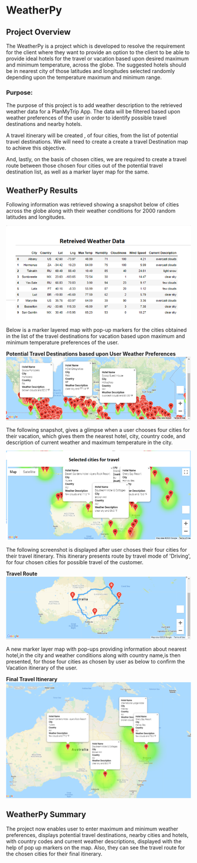 # **WeatherPy**

## **Project Overview**
The WeatherPy is a project which is developed to resolve the requirement for the client where they want to provide an option to the client to be able to provide ideal hotels for the travel or vacation based upon desired maximum and minimum temperature, across the globe. The suggested hotels should be in nearest city of those latitudes and longitudes selected randomly depending upon the temperature maximum and minimum range.
### **Purpose:**
The purpose of this project is to add weather description to the retrieved weather data for a PlanMyTrip App. The data will be filtered based upon weather preferences of the user in order to identify possible travel destinations and nearby hotels.

A travel itinerary will be created , of four cities, from the list of potential travel destinations. We will need to create a create a travel Destination map to achieve this objective. 

And, lastly, on the basis of chosen cities, we are required to create a travel route between those chosen four cities out of the potential travel destination list, as well as a marker layer map for the same.
## **WeatherPy Results**
Following information was retrieved showing a snapshot below of cities across the globe along with their weather conditions for 2000 random latitudes and longitudes. 

![](https://github.com/kirtibhandari/WeatherPy/blob/main/Weather_Database/Retrieved_Weather_Data.png)

Below is a marker layered map with pop-up markers for the cities obtained in the list of the travel destinations for vacation based upon maximum and minimum temperature preferences of the user.

**Potential Travel Destinations based upon User Weather Preferences**
![](https://github.com/kirtibhandari/WeatherPy/blob/main/Vacation_Search/WeatherPy_vacation_map.png)

The following snapshot, gives a glimpse when a user chooses four cities for their vacation, which gives them the nearest hotel, city, country code, and description of current weather and maximum temperature in the city.

![](https://github.com/kirtibhandari/WeatherPy/blob/main/Vacation_Search/Selected_cities_fr_travel.png)

The following screenshot is displayed after user choses their four cities for their travel itinerary. This itinerary presents route by travel mode of 'Driving', for four chosen cities for possible travel of the customer.

**Travel Route**
![](https://github.com/kirtibhandari/WeatherPy/blob/main/Vacation_Itinerary/WeatherPy_travel_map.png)

A new marker layer map with pop-ups providing information about nearest hotel,in the city and weather conditions along with country name,is then presented, for those four cities as chosen by user as below to confirm the Vacation itinerary of the user.

**Final Travel Itinerary**
![](https://github.com/kirtibhandari/WeatherPy/blob/main/Vacation_Itinerary/WeatherPy_travel_map_markers.png)
## **WeatherPy Summary**
The project now enables user to enter maximum and minimum weather preferences, displays potential travel destinations, nearby cities and hotels, with country codes and current weather descriptions, displayed with the help of pop up markers on the map.
Also, they can see the travel route for the chosen cities for their final itinerary.

